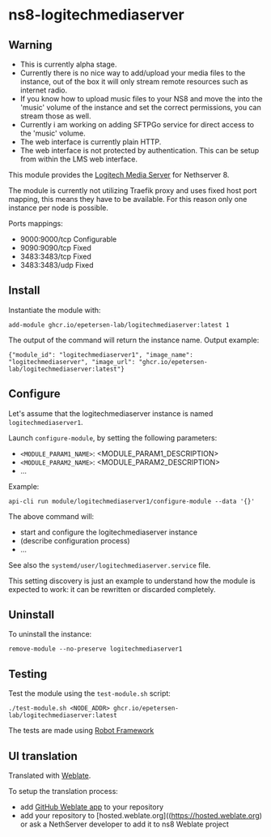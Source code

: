 # ns8-logitechmediaserver

## Warning
- This is currently alpha stage.
- Currently there is no nice way to add/upload your media files to the instance, out of the box
  it will only stream remote resources such as internet radio.
- If you know how to upload music files to your NS8 and move the into the 'music' volume of the instance
  and set the correct permissions, you can stream those as well.
- Currently i am working on adding SFTPGo service for direct access to the 'music' volume.
- The web interface is currently plain HTTP.
- The web interface is not protected by authentication. This can be setup from within the LMS web interface.


This module provides the [Logitech Media Server](https://hub.docker.com/r/lmscommunity/logitechmediaserver) for Nethserver 8.

The module is currently not utilizing Traefik proxy and uses fixed host port mapping, this means they have to be available.
For this reason only one instance per node is possible.

Ports mappings:
- 9000:9000/tcp   Configurable
- 9090:9090/tcp   Fixed
- 3483:3483/tcp   Fixed
- 3483:3483/udp   Fixed

## Install

Instantiate the module with:

    add-module ghcr.io/epetersen-lab/logitechmediaserver:latest 1

The output of the command will return the instance name.
Output example:

    {"module_id": "logitechmediaserver1", "image_name": "logitechmediaserver", "image_url": "ghcr.io/epetersen-lab/logitechmediaserver:latest"}

## Configure

Let's assume that the logitechmediaserver instance is named `logitechmediaserver1`.

Launch `configure-module`, by setting the following parameters:
- `<MODULE_PARAM1_NAME>`: <MODULE_PARAM1_DESCRIPTION>
- `<MODULE_PARAM2_NAME>`: <MODULE_PARAM2_DESCRIPTION>
- ...

Example:

    api-cli run module/logitechmediaserver1/configure-module --data '{}'

The above command will:
- start and configure the logitechmediaserver instance
- (describe configuration process)
- ...


See also the `systemd/user/logitechmediaserver.service` file.

This setting discovery is just an example to understand how the module is
expected to work: it can be rewritten or discarded completely.

## Uninstall

To uninstall the instance:

    remove-module --no-preserve logitechmediaserver1

## Testing

Test the module using the `test-module.sh` script:


    ./test-module.sh <NODE_ADDR> ghcr.io/epetersen-lab/logitechmediaserver:latest

The tests are made using [Robot Framework](https://robotframework.org/)

## UI translation

Translated with [Weblate](https://hosted.weblate.org/projects/ns8/).

To setup the translation process:

- add [GitHub Weblate app](https://docs.weblate.org/en/latest/admin/continuous.html#github-setup) to your repository
- add your repository to [hosted.weblate.org]((https://hosted.weblate.org) or ask a NethServer developer to add it to ns8 Weblate project
